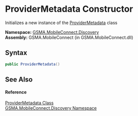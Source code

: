 ProviderMetadata Constructor
============================
Initializes a new instance of the [ProviderMetadata][1] class

**Namespace:** [GSMA.MobileConnect.Discovery][2]  
**Assembly:** GSMA.MobileConnect (in GSMA.MobileConnect.dll)

Syntax
------

```csharp
public ProviderMetadata()
```


See Also
--------

#### Reference
[ProviderMetadata Class][1]  
[GSMA.MobileConnect.Discovery Namespace][2]  

[1]: README.md
[2]: ../README.md
[3]: ../../_icons/Help.png